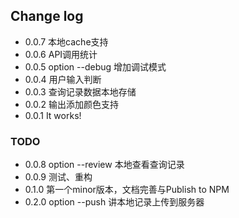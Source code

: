 ## Change log

* 0.0.7 本地cache支持
* 0.0.6 API调用统计
* 0.0.5 option --debug 增加调试模式
* 0.0.4 用户输入判断
* 0.0.3 查询记录数据本地存储
* 0.0.2 输出添加颜色支持
* 0.0.1 It works!

### TODO
* 0.0.8 option --review 本地查看查询记录
* 0.0.9 测试、重构
* 0.1.0 第一个minor版本，文档完善与Publish to NPM
* 0.2.0 option --push 讲本地记录上传到服务器
